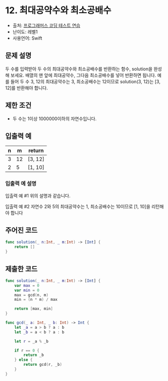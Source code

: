 # 12. 최대공약수와 최소공배수   

- 출처: [프로그래머스 코딩 테스트 연습](https://programmers.co.kr/learn/challenges)
- 난이도: 레벨1
- 사용언어: Swift



## 문제 설명  

두 수를 입력받아 두 수의 최대공약수와 최소공배수를 반환하는 함수, solution을 완성해 보세요. 배열의 맨 앞에 최대공약수, 그다음 최소공배수를 넣어 반환하면 됩니다. 예를 들어 두 수 3, 12의 최대공약수는 3, 최소공배수는 12이므로 solution(3, 12)는 [3, 12]를 반환해야 합니다.



## 제한 조건   

- 두 수는 1이상 1000000이하의 자연수입니다.



## 입출력 예  

| n  | m   | return  |
| -- | --- | ------- |
| 3  | 12  | [3, 12] |
| 2  | 5   | [1, 10] |

### 입출력 예 설명  
입출력 예 #1
위의 설명과 같습니다.

입출력 예 #2
자연수 2와 5의 최대공약수는 1, 최소공배수는 10이므로 [1, 10]을 리턴해야 합니다

## 주어진 코드  

~~~swift
func solution(_ n:Int, _ m:Int) -> [Int] {
    return []
}
~~~



## 제출한 코드  

~~~swift
func solution(_ n:Int, _ m:Int) -> [Int] {
    var max = 0
    var min = 0
    max = gcd(n, m)
    min = (n * m) / max

    return [max, min]
}

func gcd(_ a: Int, _ b: Int) -> Int {
    let _a = a > b ? a : b
    let _b = a < b ? a : b

    let r = _a % _b

    if r == 0 {
        return _b
    } else {
        return gcd(r, _b)
    }
}
~~~
